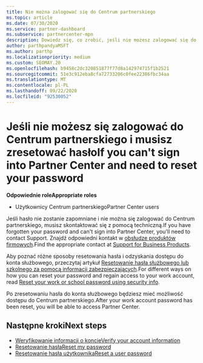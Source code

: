 ```yaml
---
title: Nie można zalogować się do Centrum partnerskiego
ms.topic: article
ms.date: 07/30/2020
ms.service: partner-dashboard
ms.subservice: partnercenter-mpn
description: Dowiedz się, co zrobić, jeśli nie możesz zalogować się do Centrum partnerskiego — zawiera informacje na temat resetowania hasła konta służbowego lub hasła konta szkolnego, jeśli zostało ono zapomniane.
author: parthpandyaMSFT
ms.author: parthp
ms.localizationpriority: medium
ms.custom: SEOMAY.20
ms.openlocfilehash: b9458c2dc320851877f77d8a142974715f1b2521
ms.sourcegitcommit: 51e3c912eba8cfa72733206c0fee22386fbc34aa
ms.translationtype: MT
ms.contentlocale: pl-PL
ms.lasthandoff: 09/22/2020
ms.locfileid: "92530052"
---
```

# <a name="if-you-cant-sign-into-partner-center-and-need-to-reset-your-password"></a><span data-ttu-id="7820d-103">Jeśli nie możesz się zalogować do Centrum partnerskiego i musisz zresetować hasło</span><span class="sxs-lookup"><span data-stu-id="7820d-103">If you can't sign into Partner Center and need to reset your password</span></span>

<span data-ttu-id="7820d-104">**Odpowiednie role**</span><span class="sxs-lookup"><span data-stu-id="7820d-104">**Appropriate roles**</span></span>

- <span data-ttu-id="7820d-105">Użytkownicy Centrum partnerskiego</span><span class="sxs-lookup"><span data-stu-id="7820d-105">Partner Center users</span></span>

<span data-ttu-id="7820d-106">Jeśli hasło nie zostanie zapomniane i nie można się zalogować do Centrum partnerskiego, musisz skontaktować się z pomocą techniczną.</span><span class="sxs-lookup"><span data-stu-id="7820d-106">If you have forgotten your password and can't sign into Partner Center, you'll need to contact Support.</span></span> <span data-ttu-id="7820d-107">Znajdź odpowiedni kontakt w [obsłudze produktów firmowych](/microsoft-365/admin/contact-support-for-business-products).</span><span class="sxs-lookup"><span data-stu-id="7820d-107">Find the appropriate contact at [Support for Business Products](/microsoft-365/admin/contact-support-for-business-products).</span></span> 

<span data-ttu-id="7820d-108">Aby poznać różne sposoby resetowania hasła i odzyskania dostępu do konta służbowego, przeczytaj artykuł [Resetowanie hasła służbowego lub szkolnego za pomocą informacji zabezpieczających](/azure/active-directory/user-help/active-directory-passwords-update-your-own-password#how-to-change-your-password).</span><span class="sxs-lookup"><span data-stu-id="7820d-108">For different ways on how you can reset your password and regain access to your work account, read [Reset your work or school password using security info](/azure/active-directory/user-help/active-directory-passwords-update-your-own-password#how-to-change-your-password).</span></span>

<span data-ttu-id="7820d-109">Po zresetowaniu hasła do konta służbowego będziesz mieć możliwość dostępu do Centrum partnerskiego.</span><span class="sxs-lookup"><span data-stu-id="7820d-109">After your work account password has been reset, you will be able to access Partner Center.</span></span> 

## <a name="next-steps"></a><span data-ttu-id="7820d-110">Następne kroki</span><span class="sxs-lookup"><span data-stu-id="7820d-110">Next steps</span></span>

- [<span data-ttu-id="7820d-111">Weryfikowanie informacji o koncie</span><span class="sxs-lookup"><span data-stu-id="7820d-111">Verify your account information</span></span>](verification-responses.md)
- [<span data-ttu-id="7820d-112">Resetowanie hasła</span><span class="sxs-lookup"><span data-stu-id="7820d-112">Reset my password</span></span>](reset-my-pasword.md)
- [<span data-ttu-id="7820d-113">Resetowanie hasła użytkownika</span><span class="sxs-lookup"><span data-stu-id="7820d-113">Reset a user password</span></span>](reset-a-user-password.md)